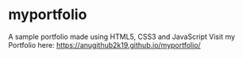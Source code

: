 # myportfolio
A sample portfolio made using HTML5, CSS3 and JavaScript
Visit my Portfolio here: https://anugithub2k19.github.io/myportfolio/
